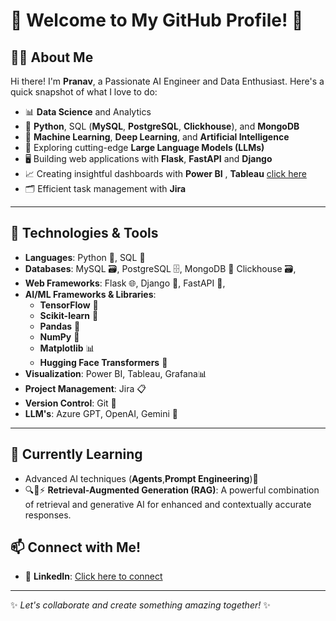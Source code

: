 # 🌟 Welcome to My GitHub Profile! 👋

## 🧑‍💻 About Me
Hi there! I'm **Pranav**, a Passionate AI Engineer and Data Enthusiast. Here's a quick snapshot of what I love to do:

- 📊 **Data Science** and Analytics  
- 🐍 **Python**, SQL (**MySQL**, **PostgreSQL**, **Clickhouse**), and **MongoDB**  
- 🤖 **Machine Learning**, **Deep Learning**, and **Artificial Intelligence**  
- 🔮 Exploring cutting-edge **Large Language Models (LLMs)**  
- 🖥️ Building web applications with **Flask**, **FastAPI** and **Django**  
- 📈 Creating insightful dashboards with **Power BI** , **Tableau** [click here](https://public.tableau.com/app/profile/pranav.katariya/vizzes)
- 🗂️ Efficient task management with **Jira**  

---

## 🔧 Technologies & Tools
- **Languages**: Python 🐍, SQL 🧮  
- **Databases**: MySQL 🗃️, PostgreSQL 🗄️, MongoDB 📂 Clickhouse 🗃️,
- **Web Frameworks**: Flask 🌐, Django 🚀, FastAPI  🚀,
- **AI/ML Frameworks & Libraries**:  
  - **TensorFlow** 🔢  
  - **Scikit-learn** 🧪  
  - **Pandas** 🐼  
  - **NumPy** 🔬  
  - **Matplotlib** 📊  
  - **Hugging Face Transformers** 🤗  
- **Visualization**: Power BI, Tableau, Grafana📊  
- **Project Management**: Jira 📋  
- **Version Control**: Git 🧰
- **LLM's**: Azure GPT, OpenAI, Gemini 🤖

---

## 🌱 Currently Learning
- Advanced AI techniques (**Agents**,**Prompt Engineering**)🤖
- 🔍🧠⚡ **Retrieval-Augmented Generation (RAG)**: A powerful combination of retrieval and generative AI for enhanced and contextually accurate responses.

## 📫 Connect with Me!
- 💼 **LinkedIn**: [Click here to connect](https://www.linkedin.com/in/pranav-katariya-599676193)

---

✨ *Let's collaborate and create something amazing together!* ✨
